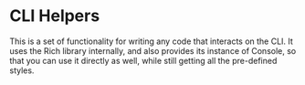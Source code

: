 # CLI Helpers
This is a set of functionality for writing any code that interacts on the CLI.
It uses the Rich library internally, and also provides its instance of Console, so that you can use it directly as well, while still getting all the pre-defined styles.
